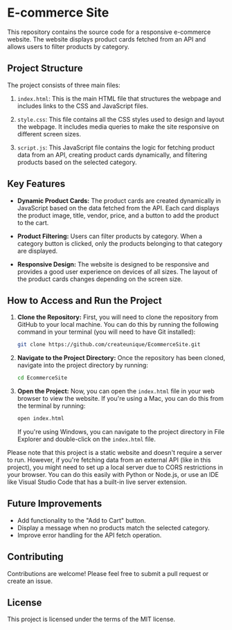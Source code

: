 # E-commerce Site

This repository contains the source code for a responsive e-commerce website. The website displays product cards fetched from an API and allows users to filter products by category.

## Project Structure

The project consists of three main files:

1. `index.html`: This is the main HTML file that structures the webpage and includes links to the CSS and JavaScript files.

2. `style.css`: This file contains all the CSS styles used to design and layout the webpage. It includes media queries to make the site responsive on different screen sizes.

3. `script.js`: This JavaScript file contains the logic for fetching product data from an API, creating product cards dynamically, and filtering products based on the selected category.

## Key Features

- **Dynamic Product Cards:** The product cards are created dynamically in JavaScript based on the data fetched from the API. Each card displays the product image, title, vendor, price, and a button to add the product to the cart.

- **Product Filtering:** Users can filter products by category. When a category button is clicked, only the products belonging to that category are displayed.

- **Responsive Design:** The website is designed to be responsive and provides a good user experience on devices of all sizes. The layout of the product cards changes depending on the screen size.


## How to Access and Run the Project

1. **Clone the Repository:** First, you will need to clone the repository from GitHub to your local machine. You can do this by running the following command in your terminal (you will need to have Git installed):

    ```bash
    git clone https://github.com/createunique/EcommerceSite.git
    ```

2. **Navigate to the Project Directory:** Once the repository has been cloned, navigate into the project directory by running:

    ```bash
    cd EcommerceSite
    ```

3. **Open the Project:** Now, you can open the `index.html` file in your web browser to view the website. If you're using a Mac, you can do this from the terminal by running:

    ```bash
    open index.html
    ```

    If you're using Windows, you can navigate to the project directory in File Explorer and double-click on the `index.html` file.

Please note that this project is a static website and doesn't require a server to run. However, if you're fetching data from an external API (like in this project), you might need to set up a local server due to CORS restrictions in your browser. You can do this easily with Python or Node.js, or use an IDE like Visual Studio Code that has a built-in live server extension.


## Future Improvements

- Add functionality to the "Add to Cart" button.
- Display a message when no products match the selected category.
- Improve error handling for the API fetch operation.

## Contributing

Contributions are welcome! Please feel free to submit a pull request or create an issue.

## License

This project is licensed under the terms of the MIT license.
